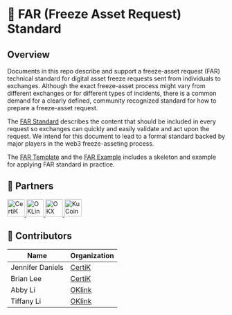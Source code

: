 # 🧊 FAR (Freeze Asset Request) Standard

## Overview

Documents in this repo describe and support a freeze-asset request (FAR) technical standard for digital asset freeze requests sent from individuals to exchanges.  Although the exact freeze-asset process might vary from different exchanges or for different types of incidents, there is a common demand for a clearly defined, community recognized standard for how to prepare a freeze-asset request.

The [FAR Standard](FAR_standard.pdf) describes the content that should be included in every request so exchanges can quickly and easily validate and act upon the request.  We intend for this document to lead to a formal standard backed by major players in the web3 freeze-asseting process.  

The [FAR Template](FAR_template.pdf) and the [FAR Example](FAR_example.pdf) includes a skeleton and example for applying FAR standard in practice.

## 🤝 Partners

<a href="https://www.certik.com/">
<picture height="40px">
  <img src="https://github.com/CertiKProject/FAR/assets/87741207/8c771fb6-7fb8-444b-aa47-9519e8658fd1" height="40px" alt="CertiK" />
</picture>
</a>

<a href="https://www.oklink.com/">
<picture height="40px">
  <img src="https://github.com/CertiKProject/FAR/assets/87741207/d95fad8d-362d-4af2-b99b-ed07163e00f2" height="40px" alt="OKLink" />
</picture>
</a>

<a href="https://www.okx.com/">
<picture height="40px">
  <img src="https://github.com/CertiKProject/FAR/assets/87741207/04aa3559-f3fe-4307-ab5d-8b18f44d671f" height="40px" alt="OKX" />
</picture>
</a>

<a href="https://www.kucoin.com/">
<picture height="40px">
  <img src="https://github.com/CertiKProject/FAR/assets/87741207/704bc156-9350-4135-87ff-e53418cd5d53" height="40px" alt="KuCoin" />
</picture>
</a>

## 🙏 Contributors

| Name        | Organization |
| ----------- | -----------  |
| Jennifer Daniels   | [CertiK](https://www.certik.com/)         |
| Brian Lee      | [CertiK](https://www.certik.com/)        |
| Abby Li   | [OKlink](https://www.oklink.com/)         |
| Tiffany Li   | [OKlink](https://www.oklink.com/)         |
